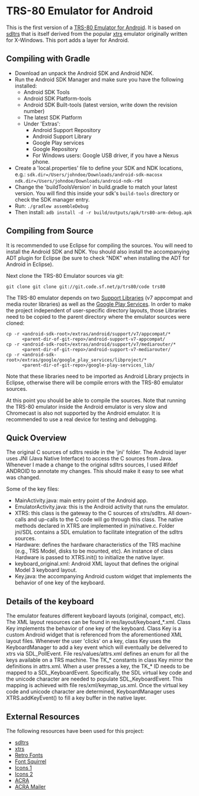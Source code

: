 
TRS-80 Emulator for Android
===========================

This is the first version of a [TRS-80 Emulator for Android][TRS-80 Emulator for Android].
It is based on [sdltrs][sdltrs] that is itself derived from the popular [xtrs][xtrs]
emulator originally written for X-Windows. This port adds a layer for Android.

Compiling with Gradle
---------------------
- Download an unpack the Android SDK and Android NDK.
- Run the Android SDK Manager and make sure you have the following installed:
    - Android SDK Tools
    - Android SDK Platform-tools
    - Android SDK Built-tools (latest version, write down the revision number)
    - The latest SDK Platform
    - Under 'Extras':
        - Android Support Repository
        - Android Support Library
        - Google Play services
        - Google Repository
        - For Windows users: Google USB driver, if you have a Nexus phone.
-  Create a 'local.properties' file to define your SDK and NDK locations, e.g.:
``sdk.dir=/Users/johndoe/Downloads/android-sdk-macosx``
``ndk.dir=/Users/johndoe/Downloads/android-ndk-r9d``
-  Change the 'buildToolsVersion' in build.gradle to match your latest version.
You will find this inside your sdk's ``build-tools`` directory or check the SDK
manager entry.
-  Run:
``
 ./gradlew assembleDebug
``
- Then install:
``
adb install -d -r build/outputs/apk/trs80-arm-debug.apk
``

Compiling from Source
---------------------

It is recommended to use Eclipse for compiling the sources. You will
need to install the Android SDK and NDK. You should also install the
accompanying ADT plugin for Eclipse (be sure to check "NDK" when
installing the ADT for Android in Eclipse).

Next clone the TRS-80 Emulator sources via git:

``
git clone git clone git://git.code.sf.net/p/trs80/code trs80
``

The TRS-80 emulator depends on two [Support Libraries][Support Library]
(v7 appcompat and media router libraries) as well as the
[Google Play Services][Google Play Services]. 
In order to make the project independent of user-specific directory layouts,
those Libraries need to be copied to the parent directory where the emulator
sources were cloned:

    cp -r <android-sdk-root>/extras/android/support/v7/appcompat/*
          <parent-dir-of-git-repo>/android-support-v7-appcompat/
    cp -r <android-sdk-root>/extras/android/support/v7/mediarouter/*
          <parent-dir-of-git-repo>/android-support-v7-mediarouter/
    cp -r <android-sdk-root>/extras/google/google_play_services/libproject/*
          <parent-dir-of-git-repo>/google-play-services_lib/


Note that these libraries need to be imported as Android Library projects in
Eclipse, otherwise there will be compile errors with the TRS-80 emulator
sources.

At this point you should be able to compile the sources. Note that running
the TRS-80 emulator inside the Android emulator is very slow and Chromecast
is also not supported by the Android emulator. It is recommended to use a real
device for testing and debugging.


Quick Overview
--------------

The original C sources of sdltrs reside in the 'jni' folder. The Android
layer uses JNI (Java Native Interface) to access the C sources from
Java. Whenever I made a change to the original sdltrs sources, I used
\#ifdef ANDROID to annotate my changes. This should make it easy to see
what was changed.

Some of the key files:

* MainActivity.java: main entry point of the Android app.
* EmulatorActivity.java: this is the Android activity that
  runs the emulator.
* XTRS: this class is the gateway to the C sources of xtrs/sdltrs.
  All down-calls and up-calls to the C code will go through
  this class. The native methods declared in XTRS are implemented
  in jni/native.c. Folder jni/SDL contains a SDL emulation to
  facilitate integration of the sdltrs sources.
* Hardware: defines the hardware characteristics of the TRS machine
  (e.g., TRS Model, disks to be mounted, etc). An instance of class
  Hardware is passed to XTRS.init() to initialize the native layer.
* keyboard_original.xml: Android XML layout that defines the
  original Model 3 keyboard layout.
* Key.java: the accompanying Android custom widget that implements
  the behavior of one key of the keyboard.


Details of the keyboard
-----------------------

The emulator features different keyboard layouts (original, compact, etc).
The XML layout resources can be found in res/layout/keyboard_\*.xml. Class Key
implements the behavior of one key of the keyboard. Class Key is a custom
Android widget that is referenced from the aforementioned XML layout files.
Whenever the user 'clicks' on a key, class Key uses the KeyboardManager to
add a key event which will eventually be delivered to xtrs via SDL_PollEvent.
File res/values/attrs.xml defines an enum for all the keys available on a TRS
machine. The TK_\* constants in class Key mirror the definitions in attrs.xml.
When a user presses a key, the TK_\* ID needs to be mapped to a
SDL_KeyboardEvent. Specifically, the SDL virtual key code and the unicode
character are needed to populate SDL_KeyboardEvent. This mapping is achieved
with file res/xml/keymap_us.xml. Once the virtual key code and unicode
character are determined, KeyboardManager uses XTRS.addKeyEvent() to fill a
key buffer in the native layer.


External Resources
------------------

The following resources have been used for this project:

* [sdltrs][sdltrs]
* [xtrs][xtrs]
* [Retro Fonts][Retro Fonts]
* [Font Squirrel][Font Squirrel]
* [Icons 1][Icons 1]
* [Icons 2][Icons 2]
* [ACRA][ACRA]
* [ACRA Mailer][ACRA Mailer]

[TRS-80 Emulator for Android]:https://play.google.com/store/apps/details?id=org.puder.trs80
[sdltrs]:http://sdltrs.sourceforge.net/
[xtrs]:http://www.tim-mann.org/xtrs.html
[Support Library]:http://developer.android.com/tools/support-library/setup.html
[Google Play Services]:http://developer.android.com/google/play-services/setup.html
[Retro Fonts]:http://www.kreativekorp.com/software/fonts/index.shtml#retro
[Font Squirrel]:http://www.fontsquirrel.com/fonts/DejaVu-Sans-Mono
[Icons 1]:http://www.iconarchive.com/show/oxygen-icons-by-oxygen-icons.org/Mimetypes-inode-directory-icon.html
[Icons 2]:http://www.iconarchive.com/show/oxygen-icons-by-oxygen-icons.org/Mimetypes-mime-2-icon.html
[ACRA]:http://acra.ch/
[ACRA Mailer]:https://github.com/d-a-n/acra-mailer
